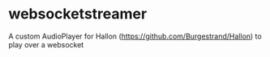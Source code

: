 websocketstreamer
=================

A custom AudioPlayer for Hallon (https://github.com/Burgestrand/Hallon) to play over a websocket
